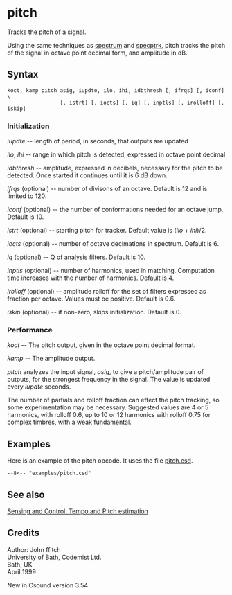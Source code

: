 <!--
id:pitch
category:Instrument Control:Sensing and Control
-->
# pitch
Tracks the pitch of a signal.

Using the same techniques as [spectrum](../../opcodes/spectrum) and [specptrk](../../opcodes/specptrk), pitch tracks the pitch of the signal in octave point decimal form, and amplitude in dB.

## Syntax
``` csound-orc
koct, kamp pitch asig, iupdte, ilo, ihi, idbthresh [, ifrqs] [, iconf] \
                 [, istrt] [, iocts] [, iq] [, inptls] [, irolloff] [, iskip]
```

### Initialization

_iupdte_ -- length of period, in seconds, that outputs are updated

_ilo_, _ihi_ -- range in which pitch is detected, expressed in octave point decimal

_idbthresh_ -- amplitude, expressed in decibels, necessary for the pitch to be detected.  Once started it continues until it is 6 dB down.

_ifrqs_ (optional) -- number of divisons of an octave. Default is 12 and is limited to 120.

_iconf_ (optional) -- the number of conformations needed for an octave jump.  Default is 10.

_istrt_ (optional) -- starting pitch for tracker. Default value is (_ilo_ + _ihi_)/2.

_iocts_ (optional) -- number of octave decimations in spectrum. Default is 6.

_iq_ (optional) -- Q of analysis filters. Default is 10.

_inptls_ (optional) -- number of harmonics, used in matching. Computation time increases with the number of harmonics. Default is 4.

_irolloff_ (optional) -- amplitude rolloff for the set of filters expressed as fraction per octave. Values must be positive. Default is 0.6.

_iskip_ (optional) -- if non-zero, skips initialization. Default is 0.

### Performance

_koct_ -- The pitch output, given in the octave point decimal format.

_kamp_ -- The amplitude output.

_pitch_ analyzes the input signal, _asig_, to give a pitch/amplitude pair of outputs, for the strongest frequency in the signal. The value is updated every _iupdte_ seconds.

The number of partials and rolloff fraction can effect the pitch tracking, so some experimentation may be necessary. Suggested values are 4 or 5 harmonics, with rolloff 0.6, up to 10 or 12 harmonics with rolloff 0.75 for complex timbres, with a weak fundamental.

## Examples

Here is an example of the pitch opcode. It uses the file [pitch.csd](../../examples/pitch.csd).

``` csound-csd title="Example of the pitch opcode." linenums="1"
--8<-- "examples/pitch.csd"
```

## See also

[Sensing and Control: Tempo and Pitch estimation](../../control/sensing)

## Credits

Author: John ffitch<br>
University of Bath, Codemist Ltd.<br>
Bath, UK<br>
April 1999<br>

New in Csound version 3.54
